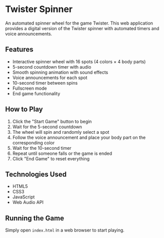 # Twister Spinner

An automated spinner wheel for the game Twister. This web application provides a digital version of the Twister spinner with automated timers and voice announcements.

## Features

- Interactive spinner wheel with 16 spots (4 colors × 4 body parts)
- 5-second countdown timer with audio
- Smooth spinning animation with sound effects
- Voice announcements for each spot
- 10-second timer between spins
- Fullscreen mode
- End game functionality

## How to Play

1. Click the "Start Game" button to begin
2. Wait for the 5-second countdown
3. The wheel will spin and randomly select a spot
4. Follow the voice announcement and place your body part on the corresponding color
5. Wait for the 10-second timer
6. Repeat until someone falls or the game is ended
7. Click "End Game" to reset everything

## Technologies Used

- HTML5
- CSS3
- JavaScript
- Web Audio API

## Running the Game

Simply open `index.html` in a web browser to start playing. 